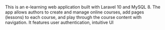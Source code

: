 This is an e-learning web application built with Laravel 10 and MySQL 8. The app allows authors to create and manage online courses, add pages (lessons) to each course, and play through the course content with navigation. It features user authentication, intuitive UI
